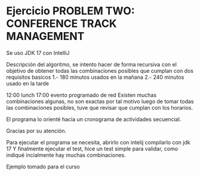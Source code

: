 # Ejercicio PROBLEM TWO: CONFERENCE TRACK MANAGEMENT

Se uso JDK 17 con IntelliJ

Descripción del algoritmo, se intento hacer de forma recursiva con el objetivo de 
obtener todas las combinaciones posibles que cumplan con dos requisitos basicos
1.- 180 minutos usados en la mañana
2.- 240 minutos usado en la tarde

12:00 lunch
17:00 evento programado de red
Existen muchas combinaciones algunas, no son exactas por tal motivo luego de tomar
todas las combinaciones posibles, tuve que revisar que cumplan con los horarios.

El programa lo orienté hacia un cronograma de actividades secuencial.

Gracias por su atención.

Para ejecutar el programa se necesita, abrirlo con intelij compilarlo con jdk 17
Y finalmente ejecutar el test, hice un test simple para validar, como indiqué incialmente hay muchas combinaciones.

Ejemplo tomado para el curso






